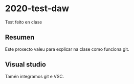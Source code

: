 # 2020-test-daw
Test feito en clase

## Resumen

Este proxecto valeu para explicar na clase como funciona git.

## Visual studio

Tamén integramos git e VSC.

